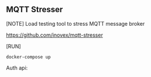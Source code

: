 ## MQTT Stresser

[NOTE]
Load testing tool to stress MQTT message broker

https://github.com/inovex/mqtt-stresser

[RUN]

`docker-compose up`

Auth api:
